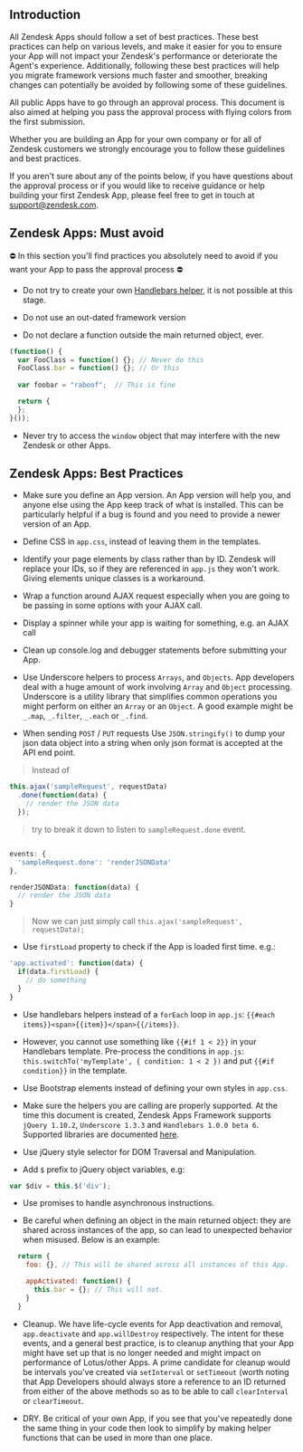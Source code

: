 ## Introduction

All Zendesk Apps should follow a set of best practices. These best practices can help on various levels, and make it easier for you to ensure your App will not impact your Zendesk's performance or deteriorate the Agent's experience. Additionally, following these best practices will help you migrate framework versions much faster and smoother, breaking changes can potentially be avoided by following some of these guidelines.

All public Apps have to go through an approval process. This document is also aimed at helping you pass the approval process with flying colors from the first submission.

Whether you are building an App for your own company or for all of Zendesk customers we strongly encourage you to follow these guidelines and best practices.

If you aren't sure about any of the points below, if you have questions about the approval process or if you would like to receive guidance or help building your first Zendesk App, please feel free to get in touch at support@zendesk.com.

## Zendesk Apps: Must avoid

:no_entry: In this section you'll find practices you absolutely need to avoid if you want your App to pass the approval process :no_entry:

* Do not try to create your own [Handlebars helper](http://handlebarsjs.com/), it is not possible at this stage.

* Do not use an out-dated framework version

* Do not declare a function outside the main returned object, ever.

```js
(function() {
  var FooClass = function() {}; // Never do this 
  FooClass.bar = function() {}; // Or this
  
  var foobar = "raboof";  // This is fine

  return {
  };
}());
```

* Never try to access the `window` object that may interfere with the new Zendesk or other Apps.

## Zendesk Apps: Best Practices

* Make sure you define an App version. An App version will help you, and anyone else using the App keep track of what is installed. This can be particularly helpful if a bug is found and you need to provide a newer version of an App.

* Define CSS in `app.css`, instead of leaving them in the templates.

* Identify your page elements by class rather than by ID. Zendesk will replace your IDs, so if they are referenced in `app.js` they won't work. Giving elements unique classes is a workaround.

* Wrap a function around AJAX request especially when you are going to be passing in some options with your AJAX call.

* Display a spinner while your app is waiting for something, e.g. an AJAX call

* Clean up console.log and debugger statements before submitting your App.

* Use Underscore helpers to process `Arrays`, and `Objects`. App developers deal with a huge amount of work involving `Array` and `Object` processing. Underscore is a utility library that simplifies common operations you might perform on either an `Array` or an `Object`. A good example might be `_.map`, `_.filter`, `_.each` or `_.find`.

* When sending `POST` / `PUT` requests Use `JSON.stringify()` to dump your json data object into a string when only json format is accepted at the API end point.

> Instead of

```js
this.ajax('sampleRequest', requestData)
  .done(function(data) {
    // render the JSON data
  });
```
> try to break it down to listen to `sampleRequest.done` event.

```js

events: {
  'sampleRequest.done': 'renderJSONData'
},

renderJSONData: function(data) {
  // render the JSON data
}
```

> Now we can just simply call `this.ajax('sampleRequest', requestData);`

* Use `firstLoad` property to check if the App is loaded first time. e.g.:

```js
'app.activated': function(data) {
  if(data.firstLoad) {
    // do something
  }
}
```

* Use handlebars helpers instead of a `forEach` loop in `app.js`: `{{#each items}}<span>{{item}}</span>{{/items}}`.

* However, you cannot use something like `{{#if 1 < 2}}` in your Handlebars template. Pre-process the conditions in `app.js`: `this.switchTo('myTemplate', { condition: 1 < 2 })` and put `{{#if condition}}` in the template.

* Use Bootstrap elements instead of defining your own styles in `app.css`.

* Make sure the helpers you are calling are properly supported. At the time this document is created, Zendesk Apps Framework supports `jQuery 1.10.2`, `Underscore 1.3.3` and `Handlebars 1.0.0 beta 6`. Supported libraries are documented [here](http://developer.zendesk.com/documentation/apps/reference/supported_libraries.html).

* Use jQuery style selector for DOM Traversal and Manipulation.

* Add `$` prefix to jQuery object variables, e.g:

```js
var $div = this.$('div');
```

* Use promises to handle asynchronous instructions.

* Be careful when defining an object in the main returned object: they are shared across instances of the app, so can lead to unexpected behavior when misused. Below is an example:

```js
  return {
    foo: {}, // This will be shared across all instances of this App.

    appActivated: function() {
      this.bar = {}; // This will not.
    }
  }
```

* Cleanup. We have life-cycle events for App deactivation and removal, `app.deactivate` and `app.willDestroy` respectively.  The intent for these events, and a general best practice, is to cleanup anything that your App might have set up that is no longer needed and might impact on performance of Lotus/other Apps.  A prime candidate for cleanup would be intervals you've created via `setInterval` or `setTimeout` (worth noting that App Developers should always store a reference to an ID returned from either of the above methods so as to be able to call `clearInterval` or `clearTimeout`.

* DRY. Be critical of your own App, if you see that you've repeatedly done the same thing in your code then look to simplify by making helper functions that can be used in more than one place.
